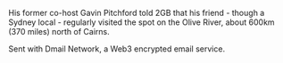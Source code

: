 His former co-host Gavin Pitchford told 2GB that his friend - though a Sydney local - regularly visited the spot on the Olive River, about 600km (370 miles) north of Cairns.

Sent with Dmail Network, a Web3 encrypted email service.
